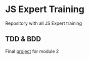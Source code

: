 # JS Expert Training

Repository with all JS Expert training

## TDD & BDD

Final [project](projects/one-tdd-bdd/readme.md) for module 2 
